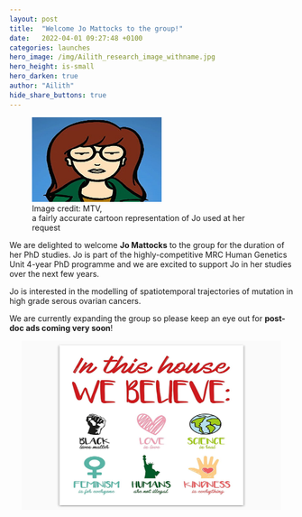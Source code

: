 ```yaml
---
layout: post
title:  "Welcome Jo Mattocks to the group!"
date:   2022-04-01 09:27:48 +0100
categories: launches
hero_image: /img/Ailith_research_image_withname.jpg
hero_height: is-small
hero_darken: true
author: "Ailith"
hide_share_buttons: true
---
```

<p align="center">
  <figure>
  <img width="230" height="150" src="/img/JoCartoon.jpg">
  <figcaption>Image credit: MTV,<br>a fairly accurate cartoon representation of Jo used at her request</figcaption>
  </figure>
</p>

We are delighted to welcome <b>Jo Mattocks</b> to the group for the duration of her PhD studies. Jo is part of the highly-competitive MRC Human Genetics Unit 4-year PhD programme and we are excited to support Jo in her studies over the next few years.


Jo is interested in the modelling of spatiotemporal trajectories of mutation in high grade serous ovarian cancers.


We are currently expanding the group so please keep an eye out for <b>post-doc ads coming very soon</b>!



<p align="center">
  <img width="460" height="300" src="/img/Inclusive.png">
</p>



